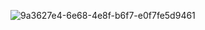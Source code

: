 ![9a3627e4-6e68-4e8f-b6f7-e0f7fe5d9461](https://github.com/user-attachments/assets/9aada7d3-982d-47e8-9e11-892a7b69b84b)
